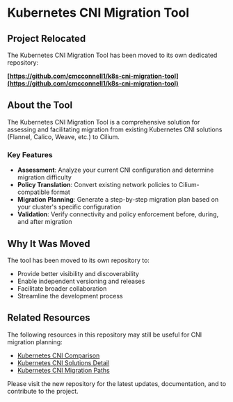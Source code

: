 # Kubernetes CNI Migration Tool

## Project Relocated

The Kubernetes CNI Migration Tool has been moved to its own dedicated repository:

**[https://github.com/cmcconnell1/k8s-cni-migration-tool](https://github.com/cmcconnell1/k8s-cni-migration-tool)**

## About the Tool

The Kubernetes CNI Migration Tool is a comprehensive solution for assessing and facilitating migration from existing Kubernetes CNI solutions (Flannel, Calico, Weave, etc.) to Cilium.

### Key Features

- **Assessment**: Analyze your current CNI configuration and determine migration difficulty
- **Policy Translation**: Convert existing network policies to Cilium-compatible format
- **Migration Planning**: Generate a step-by-step migration plan based on your cluster's specific configuration
- **Validation**: Verify connectivity and policy enforcement before, during, and after migration

## Why It Was Moved

The tool has been moved to its own repository to:
- Provide better visibility and discoverability
- Enable independent versioning and releases
- Facilitate broader collaboration
- Streamline the development process

## Related Resources

The following resources in this repository may still be useful for CNI migration planning:

- [Kubernetes CNI Comparison](k8s-cni-comparison.md)
- [Kubernetes CNI Solutions Detail](k8s-cni-solutions-detail.md)
- [Kubernetes CNI Migration Paths](k8s-cni-migration-paths.md)

Please visit the new repository for the latest updates, documentation, and to contribute to the project.
